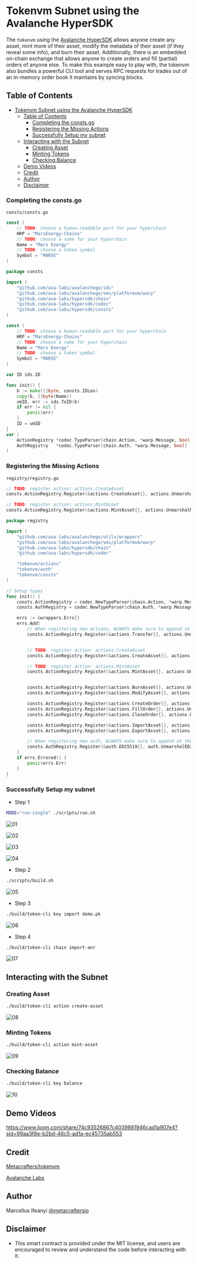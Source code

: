 # Tokenvm Subnet using the Avalanche HyperSDK

The `tokenvm` using the [Avalanche HyperSDK](https://medium.com/avalancheavax/introducing-hypersdk-a-foundation-for-the-fastest-blockchains-of-the-future-a6b1609a6862) allows anyone create any asset, mint more of their asset, modify the metadata of their asset (if they reveal some info), and burn their asset. Additionally, there is an embedded on-chain exchange that allows anyone to create orders and fill (partial) orders of anyone else. To make this example easy to play with, the tokenvm also bundles a powerful CLI tool and serves RPC requests for trades out of an in-memory order book it maintains by syncing blocks.

## Table of Contents

- [Tokenvm Subnet using the Avalanche HyperSDK](#tokenvm-subnet-using-the-avalanche-hypersdk)
  - [Table of Contents](#table-of-contents)
    - [Completing the consts.go](#completing-the-constsgo)
    - [Registering the Missing Actions](#registering-the-missing-actions)
    - [Successfully Setup my subnet](#successfully-setup-my-subnet)
  - [Interacting with the Subnet](#interacting-with-the-subnet)
    - [Creating Asset](#creating-asset)
    - [Minting Tokens](#minting-tokens)
    - [Checking Balance](#checking-balance)
  - [Demo Videos](#demo-videos)
  - [Credit](#credit)
  - [Author](#author)
  - [Disclaimer](#disclaimer)

### Completing the consts.go

`consts/consts.go`

```go
const (
	// TODO: choose a human-readable part for your hyperchain
	HRP = "MarsEnergy-Chains"
	// TODO: choose a name for your hyperchain
	Name = "Mars Energy"
	// TODO: choose a token symbol
	Symbol = "MARSE"
)

```

```go
package consts

import (
	"github.com/ava-labs/avalanchego/ids"
	"github.com/ava-labs/avalanchego/vms/platformvm/warp"
	"github.com/ava-labs/hypersdk/chain"
	"github.com/ava-labs/hypersdk/codec"
	"github.com/ava-labs/hypersdk/consts"
)

const (
	// TODO: choose a human-readable part for your hyperchain
	HRP = "MarsEnergy-Chains"
	// TODO: choose a name for your hyperchain
	Name = "Mars Energy"
	// TODO: choose a token symbol
	Symbol = "MARSE"
)

var ID ids.ID

func init() {
	b := make([]byte, consts.IDLen)
	copy(b, []byte(Name))
	vmID, err := ids.ToID(b)
	if err != nil {
		panic(err)
	}
	ID = vmID
}
var (
	ActionRegistry *codec.TypeParser[chain.Action, *warp.Message, bool]
	AuthRegistry   *codec.TypeParser[chain.Auth, *warp.Message, bool]
)

```

### Registering the Missing Actions

`registry/registry.go`

```go
// TODO: register action: actions.CreateAsset
consts.ActionRegistry.Register(&actions.CreateAsset{}, actions.UnmarshalCreateAsset, false),

// TODO: register action: actions.MintAsset
consts.ActionRegistry.Register(&actions.MintAsset{}, actions.UnmarshalMintAsset, false),
```

```go
package registry

import (
	"github.com/ava-labs/avalanchego/utils/wrappers"
	"github.com/ava-labs/avalanchego/vms/platformvm/warp"
	"github.com/ava-labs/hypersdk/chain"
	"github.com/ava-labs/hypersdk/codec"

	"tokenvm/actions"
	"tokenvm/auth"
	"tokenvm/consts"
)

// Setup types
func init() {
	consts.ActionRegistry = codec.NewTypeParser[chain.Action, *warp.Message]()
	consts.AuthRegistry = codec.NewTypeParser[chain.Auth, *warp.Message]()

	errs := &wrappers.Errs{}
	errs.Add(
		// When registering new actions, ALWAYS make sure to append at the end.
		consts.ActionRegistry.Register(&actions.Transfer{}, actions.UnmarshalTransfer, false),


		// TODO: register action: actions.CreateAsset
		consts.ActionRegistry.Register(&actions.CreateAsset{}, actions.UnmarshalCreateAsset, false),

		// TODO: register action: actions.MintAsset
		consts.ActionRegistry.Register(&actions.MintAsset{}, actions.UnmarshalMintAsset, false),


		consts.ActionRegistry.Register(&actions.BurnAsset{}, actions.UnmarshalBurnAsset, false),
		consts.ActionRegistry.Register(&actions.ModifyAsset{}, actions.UnmarshalModifyAsset, false),

		consts.ActionRegistry.Register(&actions.CreateOrder{}, actions.UnmarshalCreateOrder, false),
		consts.ActionRegistry.Register(&actions.FillOrder{}, actions.UnmarshalFillOrder, false),
		consts.ActionRegistry.Register(&actions.CloseOrder{}, actions.UnmarshalCloseOrder, false),

		consts.ActionRegistry.Register(&actions.ImportAsset{}, actions.UnmarshalImportAsset, true),
		consts.ActionRegistry.Register(&actions.ExportAsset{}, actions.UnmarshalExportAsset, false),

		// When registering new auth, ALWAYS make sure to append at the end.
		consts.AuthRegistry.Register(&auth.ED25519{}, auth.UnmarshalED25519, false),
	)
	if errs.Errored() {
		panic(errs.Err)
	}
}
```

### Successfully Setup my subnet

- Step 1

```bash
MODE="run-single" ./scripts/run.sh
```

![01](./images/01.png)

![02](./images/02.png)

![03](./images/03.png)

![04](./images/04.png)

- Step 2

```bash
./scripts/build.sh
```

![05](./images/05.png)

- Step 3

```bash
./build/token-cli key import demo.pk
```

![06](./images/06.png)

- Step 4

```bash
./build/token-cli chain import-anr
```

![07](./images/07.png)

## Interacting with the Subnet

### Creating Asset

```bash
./build/token-cli action create-asset
```

![08](./images/08.png)

### Minting Tokens

```bash
./build/token-cli action mint-asset
```

![09](./images/09.png)

### Checking Balance

```bash
./build/token-cli key balance
```

![10](./images/10.png)

## Demo Videos

https://www.loom.com/share/74c93526867c4039881946cad1a907e4?sid=99aa3f8e-b2bd-46c5-ad1a-ec45735ab553

## Credit

[Metacrafters/tokenvm](https://github.com/Metacrafters/tokenvm)

[Avalanche Labs](https://github.com/ava-labs/hypersdk)

## Author

Marcellus Ifeanyi
[@metacraftersio](https://twitter.com/Mars_Energy)

## Disclaimer

- This smart contract is provided under the MIT license, and users are encouraged to review and understand the code before interacting with it.
